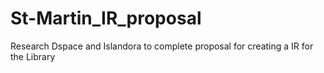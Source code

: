 # St-Martin_IR_proposal
Research Dspace and Islandora to complete proposal for creating a IR for the Library 
